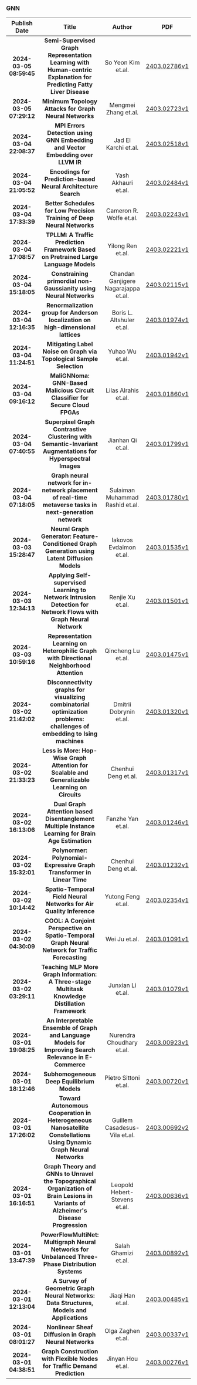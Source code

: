 
### GNN
|Publish Date|Title|Author|PDF|Code|
| :---: | :---: | :---: | :---: | :---: |
|**2024-03-05 08:59:45**|**Semi-Supervised Graph Representation Learning with Human-centric   Explanation for Predicting Fatty Liver Disease**|So Yeon Kim et.al.|[2403.02786v1](http://arxiv.org/abs/2403.02786v1)|null|
|**2024-03-05 07:29:12**|**Minimum Topology Attacks for Graph Neural Networks**|Mengmei Zhang et.al.|[2403.02723v1](http://arxiv.org/abs/2403.02723v1)|null|
|**2024-03-04 22:08:37**|**MPI Errors Detection using GNN Embedding and Vector Embedding over LLVM   IR**|Jad El Karchi et.al.|[2403.02518v1](http://arxiv.org/abs/2403.02518v1)|null|
|**2024-03-04 21:05:52**|**Encodings for Prediction-based Neural Architecture Search**|Yash Akhauri et.al.|[2403.02484v1](http://arxiv.org/abs/2403.02484v1)|[link](https://github.com/abdelfattah-lab/flan_nas)|
|**2024-03-04 17:33:39**|**Better Schedules for Low Precision Training of Deep Neural Networks**|Cameron R. Wolfe et.al.|[2403.02243v1](http://arxiv.org/abs/2403.02243v1)|null|
|**2024-03-04 17:08:57**|**TPLLM: A Traffic Prediction Framework Based on Pretrained Large Language   Models**|Yilong Ren et.al.|[2403.02221v1](http://arxiv.org/abs/2403.02221v1)|null|
|**2024-03-04 15:18:05**|**Constraining primordial non-Gaussianity using Neural Networks**|Chandan Ganjigere Nagarajappa et.al.|[2403.02115v1](http://arxiv.org/abs/2403.02115v1)|null|
|**2024-03-04 12:16:35**|**Renormalization group for Anderson localization on high-dimensional   lattices**|Boris L. Altshuler et.al.|[2403.01974v1](http://arxiv.org/abs/2403.01974v1)|null|
|**2024-03-04 11:24:51**|**Mitigating Label Noise on Graph via Topological Sample Selection**|Yuhao Wu et.al.|[2403.01942v1](http://arxiv.org/abs/2403.01942v1)|null|
|**2024-03-04 09:16:12**|**MaliGNNoma: GNN-Based Malicious Circuit Classifier for Secure Cloud   FPGAs**|Lilas Alrahis et.al.|[2403.01860v1](http://arxiv.org/abs/2403.01860v1)|null|
|**2024-03-04 07:40:55**|**Superpixel Graph Contrastive Clustering with Semantic-Invariant   Augmentations for Hyperspectral Images**|Jianhan Qi et.al.|[2403.01799v1](http://arxiv.org/abs/2403.01799v1)|null|
|**2024-03-04 07:18:05**|**Graph neural network for in-network placement of real-time metaverse   tasks in next-generation network**|Sulaiman Muhammad Rashid et.al.|[2403.01780v1](http://arxiv.org/abs/2403.01780v1)|null|
|**2024-03-03 15:28:47**|**Neural Graph Generator: Feature-Conditioned Graph Generation using   Latent Diffusion Models**|Iakovos Evdaimon et.al.|[2403.01535v1](http://arxiv.org/abs/2403.01535v1)|[link](https://github.com/iakovosevdaimon/Neural-Graph-Generator)|
|**2024-03-03 12:34:13**|**Applying Self-supervised Learning to Network Intrusion Detection for   Network Flows with Graph Neural Network**|Renjie Xu et.al.|[2403.01501v1](http://arxiv.org/abs/2403.01501v1)|[link](https://github.com/renj-xu/negsc)|
|**2024-03-03 10:59:16**|**Representation Learning on Heterophilic Graph with Directional   Neighborhood Attention**|Qincheng Lu et.al.|[2403.01475v1](http://arxiv.org/abs/2403.01475v1)|null|
|**2024-03-02 21:42:02**|**Disconnectivity graphs for visualizing combinatorial optimization   problems: challenges of embedding to Ising machines**|Dmitrii Dobrynin et.al.|[2403.01320v1](http://arxiv.org/abs/2403.01320v1)|null|
|**2024-03-02 21:33:23**|**Less is More: Hop-Wise Graph Attention for Scalable and Generalizable   Learning on Circuits**|Chenhui Deng et.al.|[2403.01317v1](http://arxiv.org/abs/2403.01317v1)|null|
|**2024-03-02 16:13:06**|**Dual Graph Attention based Disentanglement Multiple Instance Learning   for Brain Age Estimation**|Fanzhe Yan et.al.|[2403.01246v1](http://arxiv.org/abs/2403.01246v1)|null|
|**2024-03-02 15:32:01**|**Polynormer: Polynomial-Expressive Graph Transformer in Linear Time**|Chenhui Deng et.al.|[2403.01232v1](http://arxiv.org/abs/2403.01232v1)|[link](https://github.com/cornell-zhang/polynormer)|
|**2024-03-02 10:14:42**|**Spatio-Temporal Field Neural Networks for Air Quality Inference**|Yutong Feng et.al.|[2403.02354v1](http://arxiv.org/abs/2403.02354v1)|null|
|**2024-03-02 04:30:09**|**COOL: A Conjoint Perspective on Spatio-Temporal Graph Neural Network for   Traffic Forecasting**|Wei Ju et.al.|[2403.01091v1](http://arxiv.org/abs/2403.01091v1)|null|
|**2024-03-02 03:29:11**|**Teaching MLP More Graph Information: A Three-stage Multitask Knowledge   Distillation Framework**|Junxian Li et.al.|[2403.01079v1](http://arxiv.org/abs/2403.01079v1)|null|
|**2024-03-01 19:08:25**|**An Interpretable Ensemble of Graph and Language Models for Improving   Search Relevance in E-Commerce**|Nurendra Choudhary et.al.|[2403.00923v1](http://arxiv.org/abs/2403.00923v1)|null|
|**2024-03-01 18:12:46**|**Subhomogeneous Deep Equilibrium Models**|Pietro Sittoni et.al.|[2403.00720v1](http://arxiv.org/abs/2403.00720v1)|null|
|**2024-03-01 17:26:02**|**Toward Autonomous Cooperation in Heterogeneous Nanosatellite   Constellations Using Dynamic Graph Neural Networks**|Guillem Casadesus-Vila et.al.|[2403.00692v2](http://arxiv.org/abs/2403.00692v2)|null|
|**2024-03-01 16:16:51**|**Graph Theory and GNNs to Unravel the Topographical Organization of Brain   Lesions in Variants of Alzheimer's Disease Progression**|Leopold Hebert-Stevens et.al.|[2403.00636v1](http://arxiv.org/abs/2403.00636v1)|null|
|**2024-03-01 13:47:39**|**PowerFlowMultiNet: Multigraph Neural Networks for Unbalanced Three-Phase   Distribution Systems**|Salah Ghamizi et.al.|[2403.00892v1](http://arxiv.org/abs/2403.00892v1)|null|
|**2024-03-01 12:13:04**|**A Survey of Geometric Graph Neural Networks: Data Structures, Models and   Applications**|Jiaqi Han et.al.|[2403.00485v1](http://arxiv.org/abs/2403.00485v1)|null|
|**2024-03-01 08:01:27**|**Nonlinear Sheaf Diffusion in Graph Neural Networks**|Olga Zaghen et.al.|[2403.00337v1](http://arxiv.org/abs/2403.00337v1)|null|
|**2024-03-01 04:38:51**|**Graph Construction with Flexible Nodes for Traffic Demand Prediction**|Jinyan Hou et.al.|[2403.00276v1](http://arxiv.org/abs/2403.00276v1)|[link](https://github.com/houjinyan/hdpc-l-odinit)|
